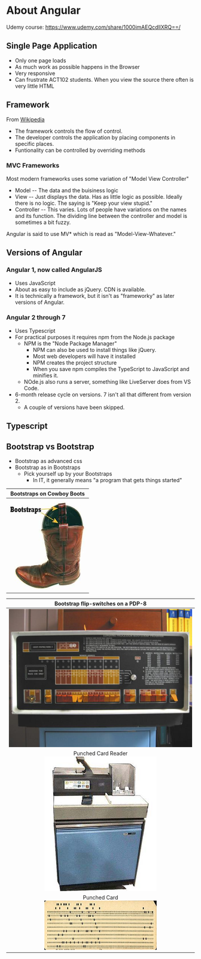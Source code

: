 # About Angular

Udemy course: https://www.udemy.com/share/1000imAEQcdllXRQ==/

## Single Page Application

* Only one page loads
* As much work as possible happens in the Browser
* Very responsive
* Can frustrate ACT102 students.  When you view the source there often is very little HTML

## Framework

From [Wikipedia](https://en.wikipedia.org/wiki/Software_framework)

* The framework controls the flow of control.
* The developer controls the application by placing components in specific places.
* Funtionality can be controlled by overriding methods

### MVC Frameworks

Most modern frameworks uses some variation of "Model View Controller"

* Model -- The data and the buisiness logic
* View -- Just displays the data.  Has as little logic as possible.  Ideally there is no logic.  The saying is "Keep your view stupid."
* Controller -- This varies.  Lots of people have variations on the names and its function.  The dividing line between the controller and model is sometimes a bit fuzzy.

Angular is said to use MV* which is read as "Model-View-Whatever."

## Versions of Angular


### Angular 1, now called AngularJS

*	Uses JavaScript
*	About as easy to include as jQuery.  CDN is available.
*   It is technically a framework, but it isn't as "frameworky" as later versions of Angular.

### Angular 2 through 7

*	Uses Typescript
*   For practical purposes it requires npm from the Node.js package
    *   NPM is the "Node Package Manager"
        *   NPM can also be used to install things like jQuery.
        *   Most web developers will have it installed
        *   NPM creates the project structure
        *   When you save npm compiles the TypeScript to JavaScript and minifies it.
    *   NOde.js also runs a server, something like LiveServer does from VS Code.
*   6-month release cycle on versions.  7 isn't all that different from version 2.
    *   A couple of versions have been skipped.

## Typescript

## Bootstrap vs Bootstrap

* Bootstrap as advanced css
* Bootstrap as in Bootstraps
	* Pick yourself up by your Bootstraps
		* In IT, it generally means "a program that gets things started"

|Bootstraps on Cowboy Boots|
|:---:|
| ![Cowboy Boots with Bootstraps](zz_Images/bootstraps.jpeg) |




|Bootstrap flip-switches on a PDP-8|
|:--------:|
|![PDP 8](zz_Images/pdp8.jpg) |
|Punched Card Reader<br> ![Punched card reader](zz_Images/cardReader.jpg) | 
| Punched Card<br>![punched card](zz_Images/Used_Punchcard.jpg) |
